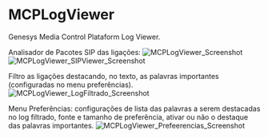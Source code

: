 # MCPLogViewer
Genesys Media Control Plataform Log Viewer.


Analisador de Pacotes SIP das ligações:
![MCPLogViewer_Screenshot](https://user-images.githubusercontent.com/19481911/71642544-bfe8c200-2c8b-11ea-84b3-028c0b40d98f.png)
![MCPLogViewer_SIPViewer_Screenshot](https://user-images.githubusercontent.com/19481911/71642545-bfe8c200-2c8b-11ea-977b-2458bd26ac30.png)

Filtro as ligações destacando, no texto, as palavras importantes (configuradas no menu preferências).
![MCPLogViewer_LogFiltrado_Screenshot](https://user-images.githubusercontent.com/19481911/71642546-bfe8c200-2c8b-11ea-8dc1-2c32841c607e.png)

Menu Preferências: configurações de lista das palavras a serem destacadas no log filtrado, fonte e tamanho de preferência, ativar ou não o destaque das palavras importantes.
![MCPLogViewer_Prefeerencias_Screenshot](https://user-images.githubusercontent.com/19481911/71642543-bf502b80-2c8b-11ea-8cff-acffc197f127.png)
